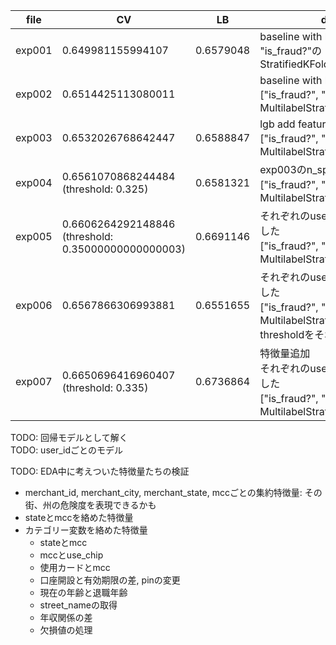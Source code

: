 | file | CV | LB | description | 
| - | - | - | - |
| exp001 | 0.649981155994107 | 0.6579048 | baseline with lgb<br>"is_fraud?"のStratifiedKFold(n_splits=5) |
| exp002 | 0.6514425113080011 | | baseline with lgb & polars<br>["is_fraud?", "card_id", "user_id"]のMultilabelStratifiedKFold(n_splits=5) |
| exp003 | 0.6532026768642447 | 0.6588847 | lgb add features<br>["is_fraud?", "card_id", "user_id"]のMultilabelStratifiedKFold(n_splits=5) |
| exp004 | 0.6561070868244484 (threshold: 0.325) | 0.6581321 | exp003のn_splits増やした<br>["is_fraud?", "card_id", "user_id"]のMultilabelStratifiedKFold(n_splits=10) |
| exp005 | 0.6606264292148846 (threshold: 0.35000000000000003) | 0.6691146 | それぞれのuser_idごとにモデルを作成した<br>["is_fraud?", "card_id"]のMultilabelStratifiedKFold(n_splits=5) |
| exp006 | 0.6567866306993881 | 0.6551655 | それぞれのuser_idごとにモデルを作成した<br>["is_fraud?", "card_id"]のMultilabelStratifiedKFold(n_splits=5)<br>thresholdをそれぞれのuserごとにした |
| exp007 | 0.6650696416960407 (threshold: 0.335) | 0.6736864 | 特徴量追加<br>それぞれのuser_idごとにモデルを作成した<br>["is_fraud?", "card_id"]のMultilabelStratifiedKFold(n_splits=5) |

TODO: 回帰モデルとして解く  
TODO: user_idごとのモデル

TODO: EDA中に考えついた特徴量たちの検証
* merchant_id, merchant_city, merchant_state, mccごとの集約特徴量: その街、州の危険度を表現できるかも
* stateとmccを絡めた特徴量
* カテゴリー変数を絡めた特徴量
  * stateとmcc
  * mccとuse_chip
  * 使用カードとmcc
  * 口座開設と有効期限の差, pinの変更
  * 現在の年齢と退職年齢
  * street_nameの取得
  * 年収関係の差
  * 欠損値の処理